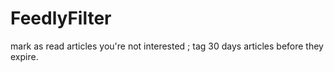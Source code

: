 # FeedlyFilter
mark as read articles you're not interested ; tag 30 days articles before they expire.
